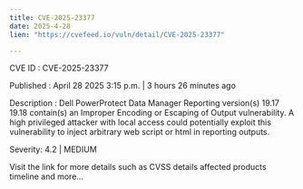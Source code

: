 ```yaml
---
title: CVE-2025-23377
date: 2025-4-28
lien: "https://cvefeed.io/vuln/detail/CVE-2025-23377"

---
```


CVE ID : CVE-2025-23377

Published :  April 28
2025
3:15 p.m. | 3 hours
26 minutes ago

Description : Dell PowerProtect Data Manager Reporting
version(s) 19.17
19.18 contain(s) an Improper Encoding or Escaping of Output vulnerability. A high privileged attacker with local access could potentially exploit this vulnerability to inject arbitrary web script or html in reporting outputs.

Severity: 4.2 | MEDIUM

Visit the link for more details
such as CVSS details
affected products
timeline
and more...
